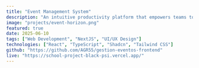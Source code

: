 ```yaml
---
title: "Event Management System"
description: "An intuitive productivity platform that empowers teams to plan events, manage projects, and track tasks seamlessly—ensuring deadlines are met with ease and collaboration stays on point."
image: "projects/event-horizon.png"
featured: true
date: 2025-06-10
tags: ["Web Development", "NextJS", "UI/UX Design"]
technologies: ["React", "TypeScript", "Shadcn", "Tailwind CSS"]
github: "https://github.com/AGR55/gestion-eventos-frontend"
live: "https://school-project-black-psi.vercel.app/"
---
```

